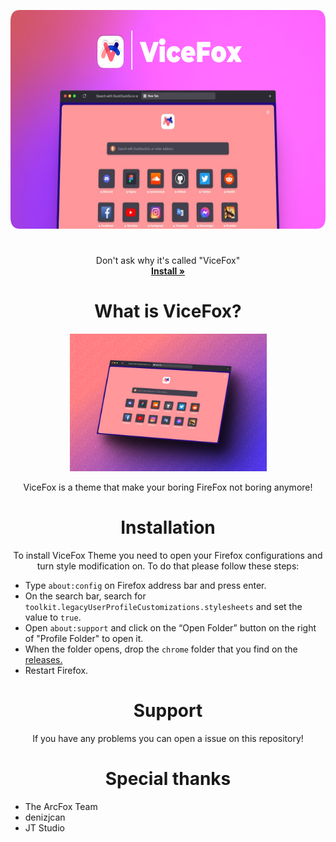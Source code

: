 <p align="center">
  <a href="#">
  </a>
  <p align="center">
   <img width="600" height="350" src="images/vicefox-img.png" alt="Logo">
  </p>
  <h1 align="center"><b></b></h1>
  <p align="center">
  Don't ask why it's called "ViceFox"
    <br />
    <a href="https://github.com/jtlw99/vicefox/releases"><strong>Install »</strong></a>
    <br />
  </p>
</p>

 <h1 align="center"><b>What is ViceFox?</b></h1>
  <p align="center">
   <img width="315" height="220" src="images/scrsht.png" alt="Logo">
  </p>

  <p align="center">
  ViceFox is a theme that make your boring FireFox not boring anymore!
  </p>

<h1 align="center"><b>Installation</b></h1>
  <p align="center">
    To install ViceFox Theme you need to open your Firefox configurations and turn style modification on. To do that please follow these steps:
  </p>

- Type `about:config` on Firefox address bar and press enter.
- On the search bar, search for `toolkit.legacyUserProfileCustomizations.stylesheets` and set the value to `true`.
- Open `about:support` and click on the “Open Folder” button on the right of "Profile Folder" to open it.
- When the folder opens, drop the `chrome` folder that you find on the <a href="https://github.com/jtlw99/vicefox/releases">releases.</a>
- Restart Firefox.

 <h1 align="center"><b>Support</b></h1>

  <p align="center">
    If you have any problems you can open a issue on this repository!
  </p>

 <h1 align="center"><b>Special thanks</b></h1>

- The ArcFox Team
- denizjcan
- JT Studio

